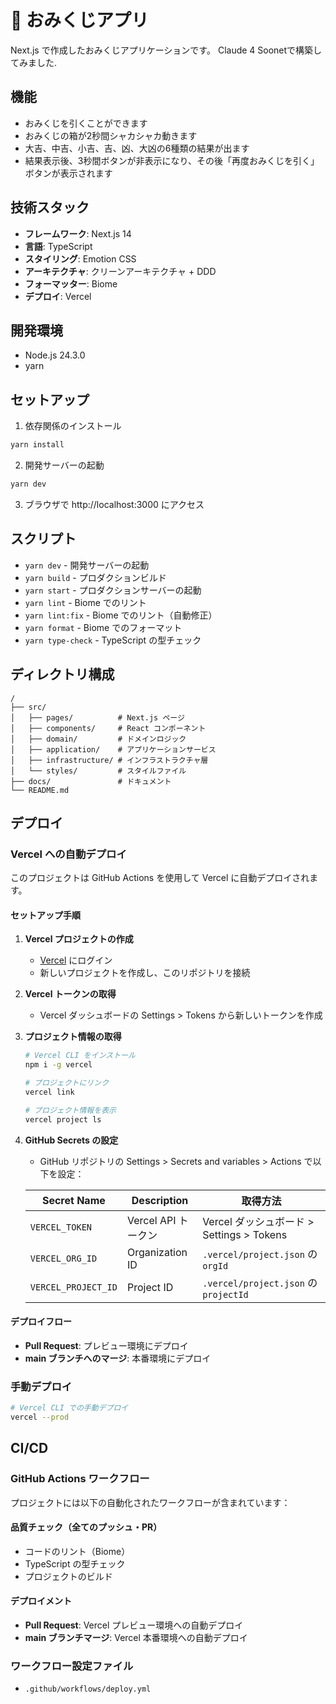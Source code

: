 # 🎋 おみくじアプリ

Next.js で作成したおみくじアプリケーションです。
Claude 4 Soonetで構築してみました.

## 機能

- おみくじを引くことができます
- おみくじの箱が2秒間シャカシャカ動きます
- 大吉、中吉、小吉、吉、凶、大凶の6種類の結果が出ます
- 結果表示後、3秒間ボタンが非表示になり、その後「再度おみくじを引く」ボタンが表示されます

## 技術スタック

- **フレームワーク**: Next.js 14
- **言語**: TypeScript
- **スタイリング**: Emotion CSS
- **アーキテクチャ**: クリーンアーキテクチャ + DDD
- **フォーマッター**: Biome
- **デプロイ**: Vercel

## 開発環境

- Node.js 24.3.0
- yarn

## セットアップ

1. 依存関係のインストール
```bash
yarn install
```

2. 開発サーバーの起動
```bash
yarn dev
```

3. ブラウザで http://localhost:3000 にアクセス

## スクリプト

- `yarn dev` - 開発サーバーの起動
- `yarn build` - プロダクションビルド
- `yarn start` - プロダクションサーバーの起動
- `yarn lint` - Biome でのリント
- `yarn lint:fix` - Biome でのリント（自動修正）
- `yarn format` - Biome でのフォーマット
- `yarn type-check` - TypeScript の型チェック

## ディレクトリ構成

```
/
├── src/
│   ├── pages/          # Next.js ページ
│   ├── components/     # React コンポーネント
│   ├── domain/         # ドメインロジック
│   ├── application/    # アプリケーションサービス
│   ├── infrastructure/ # インフラストラクチャ層
│   └── styles/         # スタイルファイル
├── docs/               # ドキュメント
└── README.md
```

## デプロイ

### Vercel への自動デプロイ

このプロジェクトは GitHub Actions を使用して Vercel に自動デプロイされます。

#### セットアップ手順

1. **Vercel プロジェクトの作成**
   - [Vercel](https://vercel.com) にログイン
   - 新しいプロジェクトを作成し、このリポジトリを接続

2. **Vercel トークンの取得**
   - Vercel ダッシュボードの Settings > Tokens から新しいトークンを作成

3. **プロジェクト情報の取得**
   ```bash
   # Vercel CLI をインストール
   npm i -g vercel
   
   # プロジェクトにリンク
   vercel link
   
   # プロジェクト情報を表示
   vercel project ls
   ```

4. **GitHub Secrets の設定**
   - GitHub リポジトリの Settings > Secrets and variables > Actions で以下を設定：
   
   | Secret Name | Description | 取得方法 |
   |-------------|-------------|----------|
   | `VERCEL_TOKEN` | Vercel API トークン | Vercel ダッシュボード > Settings > Tokens |
   | `VERCEL_ORG_ID` | Organization ID | `.vercel/project.json` の `orgId` |
   | `VERCEL_PROJECT_ID` | Project ID | `.vercel/project.json` の `projectId` |

#### デプロイフロー

- **Pull Request**: プレビュー環境にデプロイ
- **main ブランチへのマージ**: 本番環境にデプロイ

### 手動デプロイ

```bash
# Vercel CLI での手動デプロイ
vercel --prod
```

## CI/CD

### GitHub Actions ワークフロー

プロジェクトには以下の自動化されたワークフローが含まれています：

#### 品質チェック（全てのプッシュ・PR）
- コードのリント（Biome）
- TypeScript の型チェック
- プロジェクトのビルド

#### デプロイメント
- **Pull Request**: Vercel プレビュー環境への自動デプロイ
- **main ブランチマージ**: Vercel 本番環境への自動デプロイ

### ワークフロー設定ファイル
- `.github/workflows/deploy.yml`

